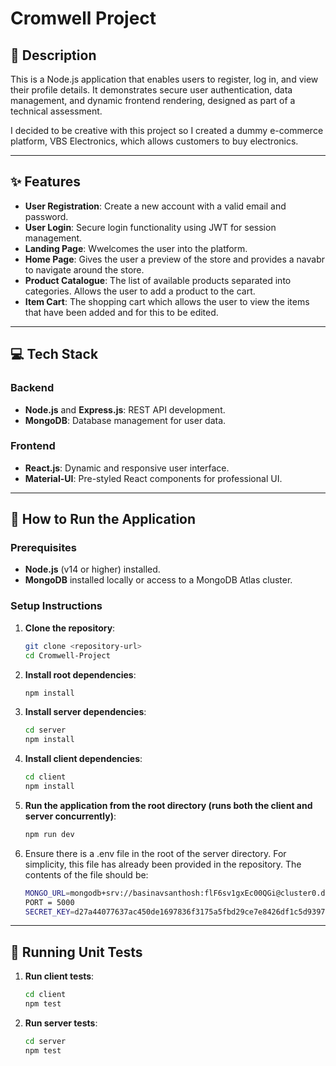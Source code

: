 # Cromwell Project  

## 📖 Description  
This is a Node.js application that enables users to register, log in, and view their profile details. It demonstrates secure user authentication, data management, and dynamic frontend rendering, designed as part of a technical assessment.  

I decided to be creative with this project so I created a dummy e-commerce platform, VBS Electronics, which allows customers to buy electronics.

---

## ✨ Features  
- **User Registration**: Create a new account with a valid email and password.  
- **User Login**: Secure login functionality using JWT for session management.  
- **Landing Page**: Wwelcomes the user into the platform.  
- **Home Page**: Gives the user a preview of the store and provides a navabr to navigate around the store.  
- **Product Catalogue**: The list of available products separated into categories. Allows the user to add a product to the cart.  
- **Item Cart**: The shopping cart which allows the user to view the items that have been added and for this to be edited.
---

## 💻 Tech Stack  
### Backend  
- **Node.js** and **Express.js**: REST API development.  
- **MongoDB**: Database management for user data.  

### Frontend  
- **React.js**: Dynamic and responsive user interface.  
- **Material-UI**: Pre-styled React components for professional UI.  

---

## 🚀 How to Run the Application  

### Prerequisites  
- **Node.js** (v14 or higher) installed.  
- **MongoDB** installed locally or access to a MongoDB Atlas cluster.  

### Setup Instructions  

1. **Clone the repository**:  
   ```bash  
   git clone <repository-url>  
   cd Cromwell-Project
   ```
2. **Install root dependencies**:
    ```bash  
    npm install 
    ```
3. **Install server dependencies**:
    ```bash  
    cd server  
    npm install 
    ```
4. **Install client dependencies**:
    ```bash  
    cd client  
    npm install 
    ```
5. **Run the application from the root directory (runs both the client and server concurrently)**:
    ```bash  
    npm run dev 
    ```
6. Ensure there is a .env file in the root of the server directory. For simplicity, this file has already been provided in the repository. The contents of the file should be:
    ```bash  
    MONGO_URL=mongodb+srv://basinavsanthosh:flF6sv1gxEc00QGi@cluster0.d3wew.mongodb.net/?retryWrites=true&w=majority&appName=Cluster0
    PORT = 5000
    SECRET_KEY=d27a44077637ac450de1697836f3175a5fbd29ce7e8426df1c5d93977ea6d3c5ac62e94610a3e0a613f31e22d2c955fa69c1e9265cd911cb0ea60b35aa41d0c7
    ```
---

## 🧪 Running Unit Tests

1. **Run client tests**:  
   ```bash  
   cd client
   npm test
   ```
2. **Run server tests**:
    ```bash  
    cd server
    npm test 
    ```















